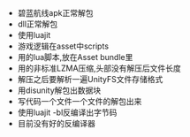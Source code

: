 
- 碧蓝航线apk正常解包
- dll正常解包
- 使用luajit
- 游戏逻辑在asset中scripts
- 用的lua脚本,放在Asset bundle里
- 用的非标准LZMA压缩,头部没有解压后文件长度
- 解压之后要解析一遍UnityFS文件存储格式
- 用disunity解包出数据块
- 写代码一个文件一个文件的解包出来
- 使用luajit -bl反编译出字节码
- 目前没有好的反编译器

